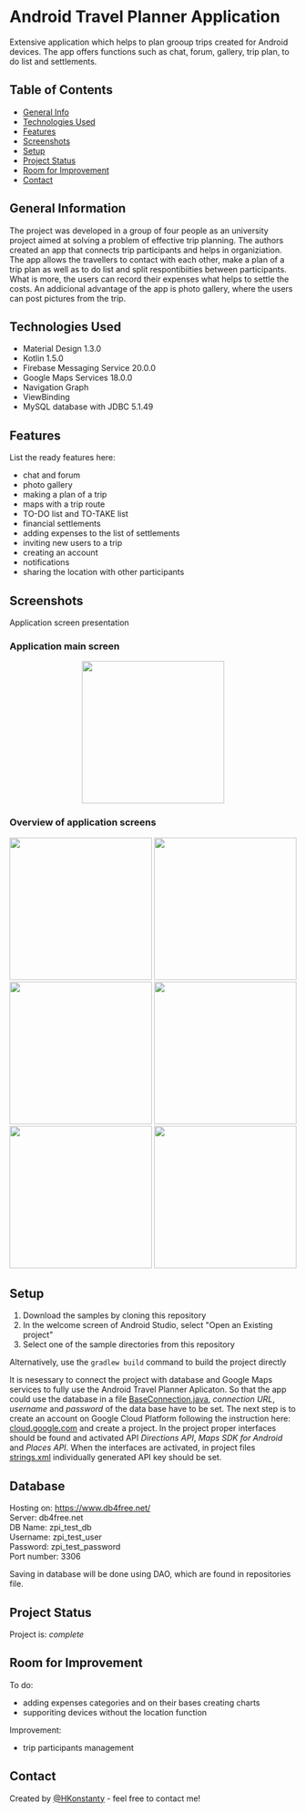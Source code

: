 # Android Travel Planner Application
Extensive application which helps to plan grooup trips created for Android devices. 
The app offers functions such as chat, forum, gallery, trip plan, to do list and settlements.

## Table of Contents
* [General Info](#general-information)
* [Technologies Used](#technologies-used)
* [Features](#features)
* [Screenshots](#screenshots)
* [Setup](#setup)
* [Project Status](#project-status)
* [Room for Improvement](#room-for-improvement)
* [Contact](#contact)


## General Information
The project was developed in a group of four people as an university project aimed at solving a problem of effective trip planning. 
The authors created an app that connects trip participants and helps in organiziation.
The app allows the travellers to contact with each other, make a plan of a trip plan as well as to do list and split respontibiities between participants. 
What is more, the users can record their expenses what helps to settle the costs. 
An addicional advantage of the app is photo gallery, where the users can post pictures from the trip. 


## Technologies Used
- Material Design 1.3.0
- Kotlin 1.5.0
- Firebase Messaging Service 20.0.0
- Google Maps Services 18.0.0
- Navigation Graph
- ViewBinding
- MySQL database with JDBC 5.1.49


## Features
List the ready features here:
* chat and forum
* photo gallery
* making a plan of a trip 
* maps with a trip route
* TO-DO list and TO-TAKE list
* financial settlements
* adding expenses to the list of settlements
* inviting new users to a trip 
* creating an account
* notifications
* sharing the location with other participants 
 

## Screenshots
Application screen presentation
### Application main screen

<p align="center">
	<img src="./ZPI/screenshot/app_main_screen.png" width="250" >
</p>

### Overview of application screens

<p align="center">
	<img src="./ZPI/screenshot/trip_main_screen.png" width="250">
	<img src="./ZPI/screenshot/todo_screen.png" width="250">
	<img src="./ZPI/screenshot/trip_plan_screen.png" width="250">
	<img src="./ZPI/screenshot/map_screen.png" width="250">
	<img src="./ZPI/screenshot/settlements_screen.png" width="250">
	<img src="./ZPI/screenshot/chat_screen.png" width="250">
</p>

## Setup
1. Download the samples by cloning this repository
2. In the welcome screen of Android Studio, select "Open an Existing project"
3. Select one of the sample directories from this repository

Alternatively, use the `gradlew build` command to build the project directly
 
It is nesessary to connect the project with database and Google Maps services to fully use the Android Travel Planner Aplicaton. 
So that the app could use the database in a file [BaseConnection.java](./ZPI/app/src/main/java/com/example/zpi/data_handling/BaseConnection.java), _connection URL_,
_username_ and _password_ of the data base have to be set. The next step is to create an account on Google Cloud Platform 
following the instruction here: [cloud.google.com](https://cloud.google.com/apigee/docs/hybrid/v1.3/precog-gcpaccount) and create a project. 
In the project proper interfaces should be found and activated API _Directions API_, _Maps SDK for Android_ and _Places API_. When the interfaces are activated, 
in project files [strings.xml](./ZPI/app/src/main/res/values/strings.xml) individually generated API key should be set.

## Database
Hosting on: https://www.db4free.net/  
Server: db4free.net  
DB Name: zpi_test_db  
Username: zpi_test_user  
Password: zpi_test_password  
Port number: 3306    

Saving in database will be done using DAO, which are found in repositories file.

## Project Status
Project is: _complete_


## Room for Improvement
To do:
* adding expenses categories and on their bases creating charts
* supporiting devices without the location function


Improvement:
* trip participants management

## Contact
Created by [@HKonstanty](https://github.com/HKonstanty/HKonstanty) - feel free to contact me!
